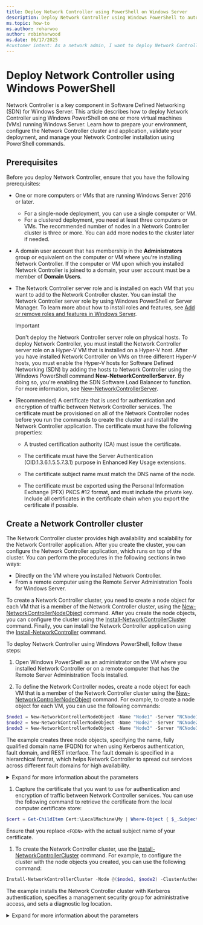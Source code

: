 ```yaml
---
title: Deploy Network Controller using PowerShell on Windows Server
description: Deploy Network Controller using Windows PowerShell to automate SDN management on Windows Server. Follow step-by-step instructions and streamline your setup.
ms.topic: how-to
ms.author: roharwoo
author: robinharwood
ms.date: 06/17/2025
#customer intent: As a network admin, I want to deploy Network Controller using Windows PowerShell so that I can automate SDN management on Windows Server.
---
```


# Deploy Network Controller using Windows PowerShell

Network Controller is a key component in Software Defined Networking (SDN) for Windows Server. This article describes how to deploy Network Controller using Windows PowerShell on one or more virtual machines (VMs) running Windows Server. Learn how to prepare your environment, configure the Network Controller cluster and application, validate your deployment, and manage your Network Controller installation using PowerShell commands.

## Prerequisites

Before you deploy Network Controller, ensure that you have the following prerequisites:

- One or more computers or VMs that are running Windows Server 2016 or later.

  - For a single-node deployment, you can use a single computer or VM.
  - For a clustered deployment, you need at least three computers or VMs. The recommended number of nodes in a Network Controller cluster is three or more. You can add more nodes to the cluster later if needed.

- A domain user account that has membership in the **Administrators** group or equivalent on the computer or VM where you're installing Network Controller. If the computer or VM upon which you installed Network Controller is joined to a domain, your user account must be a member of **Domain Users**.

- The Network Controller server role and is installed on each VM that you want to add to the Network Controller cluster. You can install the Network Controller server role by using Windows PowerShell or Server Manager. To learn more about how to install roles and features, see [Add or remove roles and features in Windows Server](../../../administration/server-manager/add-remove-roles-features.md).

  >[!IMPORTANT]
  >Don't deploy the Network Controller server role on physical hosts. To deploy Network Controller, you must install the Network Controller server role on a Hyper-V VM that is installed on a Hyper-V host. After you have installed Network Controller on VMs on three different Hyper-V hosts, you must enable the Hyper-V hosts for Software Defined Networking (SDN) by adding the hosts to Network Controller using the Windows PowerShell command **New-NetworkControllerServer**. By doing so, you're enabling the SDN Software Load Balancer to function. For more information, see [New-NetworkControllerServer](/powershell/module/networkcontroller/new-networkcontrollerserver).

- (Recommended) A certificate that is used for authentication and encryption of traffic between Network Controller services. The certificate must be provisioned on all of the Network Controller nodes before you run the commands to create the cluster and install the Network Controller application. The certificate must have the following properties:

  - A trusted certification authority (CA) must issue the certificate.

  - The certificate must have the Server Authentication (OID.1.3.6.1.5.5.7.3.1) purpose in Enhanced Key Usage extensions.

  - The certificate subject name must match the DNS name of the node.

  - The certificate must be exported using the Personal Information Exchange (PFX) PKCS #12 format, and must include the private key. Include all certificates in the certificate chain when you export the certificate if possible.

## Create a Network Controller cluster

The Network Controller cluster provides high availability and scalability for the Network Controller application. After you create the cluster, you can configure the Network Controller application, which runs on top of the cluster. You can perform the procedures in the following sections in two ways:

- Directly on the VM where you installed Network Controller.
- From a remote computer using the Remote Server Administration Tools for Windows Server.

To create a Network Controller cluster, you need to create a node object for each VM that is a member of the Network Controller cluster, using the [New-NetworkControllerNodeObject](/powershell/module/networkcontroller/new-networkcontrollernodeobject) command. After you create the node objects, you can configure the cluster using the [Install-NetworkControllerCluster](/powershell/module/networkcontroller/install-networkcontrollercluster) command. Finally, you can install the Network Controller application using the [Install-NetworkController](/powershell/module/networkcontroller/install-networkcontroller) command.

To deploy Network Controller using Windows PowerShell, follow these steps:

1. Open Windows PowerShell as an administrator on the VM where you installed Network Controller or on a remote computer that has the Remote Server Administration Tools installed.

1. To define the Network Controller nodes, create a node object for each VM that is a member of the Network Controller cluster using the [New-NetworkControllerNodeObject](/powershell/module/networkcontroller/new-networkcontrollernodeobject) command. For example, to create a node object for each VM, you can use the following commands:

  ```powershell
  $node1 = New-NetworkControllerNodeObject -Name "Node1" -Server "NCNode1.contoso.com" -FaultDomain "fd:/rack1/host1" -RestInterface "Internal"
  $node2 = New-NetworkControllerNodeObject -Name "Node2" -Server "NCNode2.contoso.com" -FaultDomain "fd:/rack1/host2" -RestInterface "Internal"
  $node3 = New-NetworkControllerNodeObject -Name "Node3" -Server "NCNode3.contoso.com" -FaultDomain "fd:/rack1/host3" -RestInterface "Internal"
  ```

  The example creates three node objects, specifying the name, fully qualified domain name (FQDN) for when using Kerberos authentication, fault domain, and REST interface. The fault domain is specified in a hierarchical format, which helps Network Controller to spread out services across different fault domains for high availability.

  <details>
  <summary>Expand for more information about the parameters</summary>
  The following table provides descriptions for each parameter of the **New-NetworkControllerNodeObject** command. To learn more about the **New-NetworkControllerNodeObject** command, see [New-NetworkControllerNodeObject](/powershell/module/networkcontroller/new-networkcontrollernodeobject).
  
  |Parameter|Description|
  |-------------|---------------|
  |Name|The **Name** parameter specifies the friendly name of the server that you want to add to the cluster|
  |Server|The **Server** parameter specifies the host name, Fully Qualified Domain Name (FQDN), or IP address of the server that you want to add to the cluster. For domain-joined computers, FQDN is required.|
  |FaultDomain|The **FaultDomain** parameter specifies the failure domain for the server that you're adding to the cluster. This parameter defines the servers that might experience failure at the same time as the server that you're adding to the cluster. This failure might be due to shared physical dependencies such as power and networking sources. Fault domains typically represent hierarchies that are related to these shared dependencies, with more servers likely to fail together from a higher point in the fault domain tree. During runtime, Network Controller considers the fault domains in the cluster and attempts to spread out the Network Controller services so that they are in separate fault domains. This process helps ensure, if there's failure of any one fault domain, that the availability of that service and its state isn't compromised. Fault domains are specified in a hierarchical format. For example: `Fd:/DC1/Rack1/Host1`, where DC1 is the datacenter name, Rack1 is the rack name and Host1 is the name of the host where the node is placed.|
  |RestInterface|The **RestInterface** parameter specifies the name of the interface on the node where the  Representational State Transfer (REST) communication is terminated. This Network Controller interface receives Northbound API requests from the network's management layer.|
  |NodeCertificate|The **NodeCertificate** parameter specifies the certificate that Network Controller uses for computer authentication. The certificate is required if you use certificate-based authentication for communication within the cluster; the certificate is also used for encryption of traffic between Network Controller services. The certificate subject name must be same as the DNS name of the node.|
  </details>

1. Capture the certificate that you want to use for authentication and encryption of traffic between Network Controller services. You can use the following command to retrieve the certificate from the local computer certificate store:

  ```powershell
  $cert = Get-ChildItem Cert:\LocalMachine\My | Where-Object { $_.Subject -imatch <FQQN> }
  ```

  Ensure that you replace `<FQDN>` with the actual subject name of your certificate.

1. To create the Network Controller cluster, use the [Install-NetworkControllerCluster](/powershell/module/networkcontroller/install-networkcontrollercluster) command. For example, to configure the cluster with the node objects you created, you can use the following command:

  ```powershell
  Install-NetworkControllerCluster -Node @($node1, $node2) -ClusterAuthentication Kerberos -ManagementSecurityGroup "Contoso\NCManagementAdmins" -DiagnosticLogLocation "\\share\Diagnostics" -CredentialEncryptionCertificate $cert
  ```

  The example installs the Network Controller cluster with Kerberos authentication, specifies a management security group for administrative access, and sets a diagnostic log location.

  <details>
  <summary>Expand for more information about the parameters</summary>
  The following table provides descriptions for each parameter of the **Install-NetworkControllerCluster** command. To learn more about the **Install-NetworkControllerCluster** command, see [Install-NetworkControllerCluster](/powershell/module/networkcontroller/install-networkcontrollercluster).
  
  |Parameter|Description|
  |-------------|---------------|
  |Node|The **Node** parameter specifies the list of Network Controller nodes that you created by using the **New-NetworkControllerNodeObject** command.|
  |ClusterAuthentication|The **ClusterAuthentication** parameter specifies the authentication type that is used for securing the communication between nodes and is also used for encryption of traffic between Network Controller services. The supported values are **Kerberos**, **X509**, and **None**. Kerberos authentication uses domain accounts and can only be used if the Network Controller nodes are domain joined. If you specify X509-based authentication, you must provide a certificate in the NetworkControllerNode object. In addition, you must manually create the certificate before you run this command.|
  |ManagementSecurityGroup|The **ManagementSecurityGroup** parameter specifies the name of the security group that contains users that are allowed to run the management cmdlets from a remote computer. This is only applicable if ClusterAuthentication is Kerberos. You must specify a domain security group and not a security group on the local computer.|
  |DiagnosticLogLocation|The **DiagnosticLogLocation** parameter specifies the share location where the diagnostic logs are periodically uploaded. If you don't specify a value for this parameter, the logs are stored locally on each node. Logs are stored locally in the folder %systemdrive%\Windows\tracing\SDNDiagnostics. Cluster logs are stored locally in the folder %system

1. To install the Network Controller application, use the [Install-NetworkController](/powershell/module/networkcontroller/install-networkcontroller) command. For example, to install the Network Controller application with the node objects you created, you can use the following command:

  ```powershell
  Install-NetworkController -Node @($node1, $node2) -ClientAuthentication Kerberos -ClientSecurityGroup "Contoso\NCRESTClients" -ServerCertificate $cert -RESTIPAddress "10.0.0.1/24"
  ```

  The example installs the Network Controller application with Kerberos authentication, specifies a client security group for REST API access, and sets the REST IP address.

  <details>
  <summary>Expand for more information about the parameters</summary>
  The following table provides descriptions for each parameter of the **Install-NetworkController** command. To learn more about the **Install-NetworkController** command, see [Install-NetworkController](/powershell/module/networkcontroller/install-networkcontroller).

  |Parameter|Description|
  |-------------|---------------|
  |ClientAuthentication|The **ClientAuthentication** parameter specifies the authentication type that is used for securing the communication between REST and Network Controller. The supported values are **Kerberos**, **X509**, and **None**. Kerberos authentication uses domain accounts and can only be used if the Network Controller nodes are domain joined. If you specify X509-based authentication, you must provide a certificate in the NetworkControllerNode object. In addition, you must manually create the certificate before you run this command.|
  |Node|The **Node** parameter specifies the list of Network Controller nodes that you  created by using the **New-NetworkControllerNodeObject** command.|
  |ClientCertificateThumbprint|This parameter is required only when you're using certificate-based authentication for Network Controller clients. The **ClientCertificateThumbprint** parameter specifies the thumbprint of the certificate that is enrolled to clients on the Northbound layer.|
  |ServerCertificate|The **ServerCertificate** parameter specifies the certificate that Network Controller uses to prove its identity to clients. The server certificate must include the Server Authentication purpose in Enhanced Key Usage extensions, and must be issued to Network Controller by a CA that is trusted by clients.|
  |RESTIPAddress|You don't need to specify a value for **RESTIPAddress** with a single node deployment of Network Controller. For multiple-node deployments, the **RESTIPAddress** parameter specifies the IP address of the REST endpoint in CIDR notation. For example, 192.168.1.10/24. The Subject Name value of **ServerCertificate** must resolve to the value of the **RESTIPAddress** parameter. This parameter must be specified for all multiple-node Network Controller deployments when all of the nodes are on the same subnet. If nodes are on different subnets, you must use the **RestName** parameter instead of using **RESTIPAddress**.|
  |RestName|You don't need to specify a value for **RestName** with a single node deployment of Network Controller. The only time you must specify a value for **RestName** is when multiple-node deployments have nodes that are on different subnets. For multiple-node deployments, the **RestName** parameter specifies the FQDN for the Network Controller cluster.|
  |ClientSecurityGroup|The **ClientSecurityGroup** parameter specifies the name of the Active Directory security group whose members are Network Controller clients. This parameter is required only if you use Kerberos authentication for **ClientAuthentication**. The security group must contain the accounts from which the REST APIs are accessed, and you must  create the security group and add members before running this command.|
  |Credential|This parameter is required only if you're running this command from a remote computer. The **Credential** parameter specifies a user account that has permission to run this command on the target computer.|
  |CertificateThumbprint|This parameter is required only if you're running this command from a remote computer. The **CertificateThumbprint** parameter specifies the digital public key certificate (X509) of a user account that has permission to run this command on the target computer.|
  |UseSSL|This parameter is required only if you're running this command from a remote computer. The **UseSSL** parameter specifies the Secure Sockets Layer (SSL) protocol that is used to establish a connection to the remote computer. By default, SSL isn't used.|
  </details>

## Add a node to the Network Controller cluster

If you need to add a new node to the Network Controller cluster after the initial deployment, you can do so by creating a new node object and then using the [Add-NetworkControllerNode](/powershell/module/networkcontroller/add-networkcontrollernode) command.

To add a node to the Network Controller cluster, follow these steps:

1. Complete the [prerequisites](#prerequisites) for the new node.

1. Open Windows PowerShell as an administrator on an existing Network Controller node or on a remote computer that has the Remote Server Administration Tools installed.

1. To create a new node object for the new VM, use the [New-NetworkControllerNodeObject](/powershell/module/networkcontroller/new-networkcontrollernodeobject) command. For example:

  ```powershell
  $newNode = New-NetworkControllerNodeObject -Name "Node4" -Server "NCNode4.contoso.com" -FaultDomain "fd:/rack1/host4" -RestInterface "Internal"
  ```

## Network Controller deployment validation

Once, you have deployed Network Controller, it's important to validate that the deployment was successful and that the Network Controller services are functioning as expected. You can do this by adding a credential to Network Controller and then retrieving that credential.

If you're using Kerberos as the ClientAuthentication mechanism, membership in the **ClientSecurityGroup** that you created is the minimum required to perform this procedure.

To validate your Network Controller deployment, follow these steps:

1. On a client computer, if you're using Kerberos as the ClientAuthentication mechanism, sign in with a user account that is a member of your **ClientSecurityGroup**.

1. Open Windows PowerShell, type the following commands to add a credential to Network Controller, and then press ENTER. Ensure that you add values for each parameter that are appropriate for your deployment.

  ```powershell
  $cred=New-Object Microsoft.Windows.Networkcontroller.credentialproperties
  $cred.type="usernamepassword"
  $cred.username="admin"
  $cred.value="abcd"

  New-NetworkControllerCredential -ConnectionUri https://networkcontroller -Properties $cred -ResourceId cred1
  ```

1. To retrieve the credential that you added to Network Controller, type the following command, and then press ENTER. Ensure that you add values for each parameter that are appropriate for your deployment.

  ```powershell
  Get-NetworkControllerCredential -ConnectionUri https://networkcontroller -ResourceId cred1
  ```

1. Review the command output, which should be similar to the following example output.

  ```powershell
  Tags                   :
  ResourceRef     : /credentials/cred1
  CreatedTime    : 1/1/0001 12:00:00 AM
  InstanceId        : e16ffe62-a701-4d31-915e-7234d4bc5a18
  Etag                  : W/"1ec59631-607f-4d3e-ac78-94b0822f3a9d"
  ResourceMetadata :
  ResourceId       : cred1
  Properties       : Microsoft.Windows.NetworkController.CredentialProperties
  ```

  > [!NOTE]
  > When you run the **Get-NetworkControllerCredential** command, you can assign the output of the command to a variable by using the dot operator to list the properties of the credentials. For example, $cred.Properties.

## Post-deployment steps for non-Kerberos deployments

If you aren't using Kerberos with your Network Controller deployment, you must deploy certificates.

For more information, see [Post-Deployment Steps for Network Controller](../technologies/network-controller/post-deploy-steps-nc.md).
